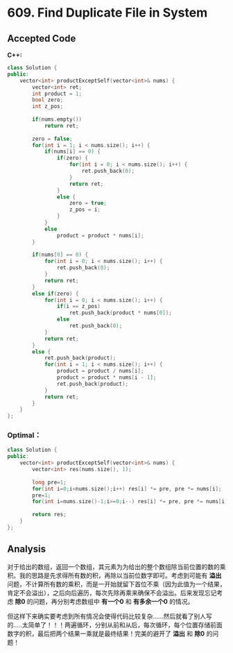 # 609. Find Duplicate File in System

## Accepted Code

**C++:**

```c++
class Solution {
public:
    vector<int> productExceptSelf(vector<int>& nums) {
        vector<int> ret;
        int product = 1;
        bool zero;
        int z_pos;
        
        if(nums.empty())
            return ret;
        
        zero = false;
        for(int i = 1; i < nums.size(); i++) {
            if(nums[i] == 0) {
                if(zero) {
                    for(int i = 0; i < nums.size(); i++) {
                        ret.push_back(0);
                    }
                    return ret;
                }
                else {
                    zero = true;
                    z_pos = i;
                }
            }
            else
                product = product * nums[i];
        }
        
        if(nums[0] == 0) {
            for(int i = 0; i < nums.size(); i++) {
                ret.push_back(0);
            }
            return ret;
        }
        else if(zero) {
            for(int i = 0; i < nums.size(); i++) {
                if(i == z_pos)
                    ret.push_back(product * nums[0]);
                else
                    ret.push_back(0);
            }
            return ret;
        }
        else {
            ret.push_back(product);
            for(int i = 1; i < nums.size(); i++) {
                product = product / nums[i];
                product = product * nums[i - 1];
                ret.push_back(product);
            }
            return ret;
        }
    }
};
```

### Optimal：

```c++
class Solution {
public:
    vector<int> productExceptSelf(vector<int>& nums) {
        vector<int> res(nums.size(), 1);
        
        long pre=1;
        for(int i=0;i<nums.size();i++) res[i] *= pre, pre *= nums[i];
        pre=1;
        for(int i=nums.size()-1;i>=0;i--) res[i] *= pre, pre *= nums[i];
        
        return res;
    }
};
```



## Analysis

对于给出的数组，返回一个数组，其元素为为给出的整个数组除当前位置的数的乘积。我的思路是先求得所有数的积，再除以当前位数字即可。考虑到可能有 **溢出** 问题，不计算所有数的乘积，而是一开始就留下首位不乘（因为此值为一个结果，肯定不会溢出），之后向后遍历，每次先除再乘来确保不会溢出。后来发现忘记考虑 **除0** 的问题，再分别考虑数组中 **有一个0** 和 **有多余一个0** 的情况。

但这样下来确实要考虑到所有情况会使得代码比较复杂......然后就看了别人写的.....太简单了！！！两遍循环，分别从前和从后，每次循环，每个位置存储前面数字的积，最后把两个结果一乘就是最终结果！完美的避开了 **溢出** 和 **除0** 的问题！

